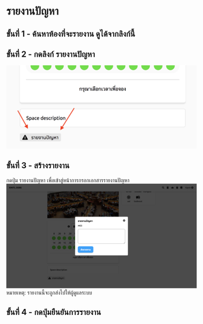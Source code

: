 # รายงานปัญหา

## ขั้นที่ 1 - ค้นหาห้องที่จะรายงาน ดูได้จากลิงก์นี้

## ขั้นที่ 2 - กดลิงก์ รายงานปัญหา
![](../../img/report-a-problem/report-button.png)

## ขั้นที่ 3 - สร้างรายงาน
กดปุ่ม รายงานปัญหา เพื่อเข้าสู่หน้าการกรอกเอกสารรายงานปัญหา
![](../../img/report-a-problem/report-form.png)
หมายเหตุ: รายงานนี้จะถูกส่งไปให้ผู้ดูแลระบบ
## ขั้นที่ 4 - กดปุ่มยืนยันการรายงาน
